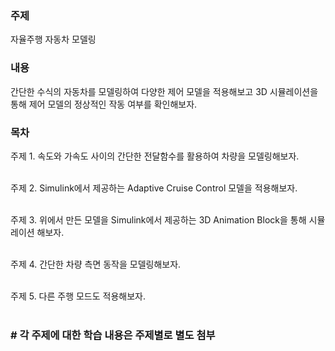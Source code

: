 <h3>주제</h3>

자율주행 자동차 모델링

<h3>내용</h3>

간단한 수식의 자동차를 모델링하여 다양한 제어 모델을 적용해보고 3D 시뮬레이션을 통해 제어 모델의 정상적인 작동 여부를 확인해보자.

<h3>목차</h3>

주제 1. 속도와 가속도 사이의 간단한 전달함수를 활용하여 차량을 모델링해보자.</br></br>

주제 2. Simulink에서 제공하는 Adaptive Cruise Control 모델을 적용해보자.</br></br>

주제 3. 위에서 만든 모델을 Simulink에서 제공하는 3D Animation Block을 통해 시뮬레이션 해보자.</br></br>

주제 4. 간단한 차량 측면 동작을 모델링해보자.</br></br>

주제 5. 다른 주행 모드도 적용해보자.</br></br>

<h3># 각 주제에 대한 학습 내용은 주제별로 별도 첨부</h3>

